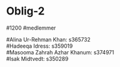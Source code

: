 # Oblig-2

#1200   #medlemmer

#Alina Ur-Rehman Khan: s365732\
#Hadeeqa Idress: s359019\
#Masooma Zahrah Azhar Khanum: s374971\
#Isak Midtvedt: s350289
